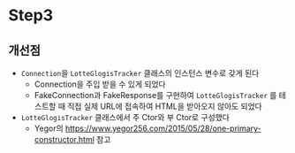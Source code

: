 # Step3

## 개선점

- `Connection`을 `LotteGlogisTracker` 클래스의 인스턴스 변수로 갖게 된다
    - Connection을 주입 받을 수 있게 되었다
    - FakeConnection과 FakeResponse를 구현하여 `LotteGlogisTracker` 를 테스트할 때 직접 실제 URL에 접속하여 HTML을 받아오지 않아도 되었다
- `LotteGlogisTracker` 클래스에서 주 Ctor와 부 Ctor로 구성했다
    - Yegor의 https://www.yegor256.com/2015/05/28/one-primary-constructor.html 참고